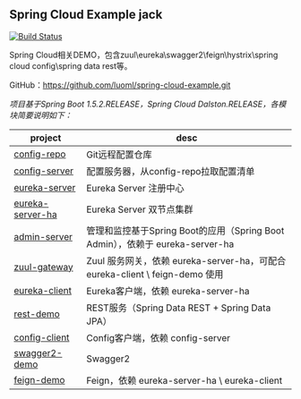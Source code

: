 
## Spring Cloud Example  jack

[![Build Status](https://travis-ci.org/luoml/spring-cloud-example.png?branch=master)](https://travis-ci.org/luoml/spring-cloud-example)

Spring Cloud相关DEMO，包含zuul\eureka\swagger2\feign\hystrix\spring cloud config\spring data rest等。  

GitHub：<https://github.com/luoml/spring-cloud-example.git>  


_项目基于Spring Boot 1.5.2.RELEASE，Spring Cloud Dalston.RELEASE，各模块简要说明如下：_  

| project | desc |  
| --- | --- |  
| [config-repo](config-repo/README.md) | Git远程配置仓库 |  
| [config-server](config-server/README.md) | 配置服务器，从config-repo拉取配置清单 |  
| [eureka-server](eureka-server/README.md) | Eureka Server 注册中心 |  
| [eureka-server-ha](eureka-server-ha/README.md) | Eureka Server 双节点集群 |  
| [admin-server](admin-server/README.md) | 管理和监控基于Spring Boot的应用（Spring Boot Admin），依赖于 eureka-server-ha |  
| [zuul-gateway](zuul-gateway/README.md) | Zuul 服务网关，依赖 eureka-server-ha，可配合 eureka-client \ feign-demo 使用  |  
| [eureka-client](eureka-client/README.md) | Eureka客户端，依赖 eureka-server-ha |  
| [rest-demo](rest-demo/README.md) | REST服务（Spring Data REST + Spring Data JPA） |   
| [config-client](config-client/README.md) | Config客户端，依赖 config-server |  
| [swagger2-demo](swagger2-demo/README.md) | Swagger2 |  
| [feign-demo](feign-demo/README.md) | Feign，依赖 eureka-server-ha \ eureka-client |  
